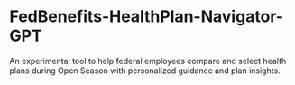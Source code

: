 # FedBenefits-HealthPlan-Navigator-GPT
An experimental tool to help federal employees compare and select health plans during Open Season with personalized guidance and plan insights.

